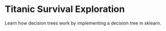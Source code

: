 # Titanic Survival Exploration
Learn how decision trees work by implementing a decision tree in sklearn.
